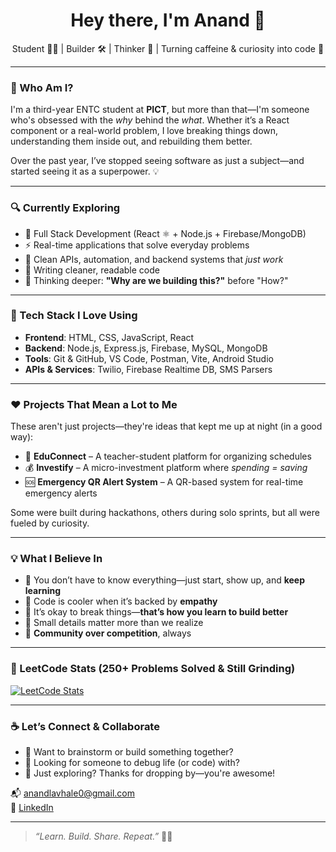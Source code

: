 <h1 align="center">Hey there, I'm Anand 👋</h1>

<p align="center">Student 👨‍🎓 | Builder 🛠 | Thinker 💭 | Turning caffeine & curiosity into code 🚀</p>

---

### 🧠 Who Am I?

I'm a third-year ENTC student at **PICT**, but more than that—I'm someone who's obsessed with the *why* behind the *what*. Whether it’s a React component or a real-world problem, I love breaking things down, understanding them inside out, and rebuilding them better.

Over the past year, I’ve stopped seeing software as just a subject—and started seeing it as a superpower. 💡

---

### 🔍 Currently Exploring

- 🧱 Full Stack Development (React ⚛ + Node.js + Firebase/MongoDB)
- ⚡ Real-time applications that solve everyday problems
- 🔐 Clean APIs, automation, and backend systems that *just work*
- 🧼 Writing cleaner, readable code
- 🤔 Thinking deeper: **"Why are we building this?"** before "How?"

---

### 🧰 Tech Stack I Love Using

- **Frontend**: HTML, CSS, JavaScript, React
- **Backend**: Node.js, Express.js, Firebase, MySQL, MongoDB  
- **Tools**: Git & GitHub, VS Code, Postman, Vite, Android Studio  
- **APIs & Services**: Twilio, Firebase Realtime DB, SMS Parsers

---

### ❤️ Projects That Mean a Lot to Me

These aren't just projects—they're ideas that kept me up at night (in a good way):

- 🔔 **EduConnect** – A teacher-student platform for organizing schedules  
- 💰 **Investify** – A micro-investment platform where *spending = saving*  
- 🆘 **Emergency QR Alert System** – A QR-based system for real-time emergency alerts  
 

Some were built during hackathons, others during solo sprints, but all were fueled by curiosity.

---

### 💡 What I Believe In

- 🌱 You don’t have to know everything—just start, show up, and **keep learning**  
- 💖 Code is cooler when it’s backed by **empathy**  
- 🧠 It’s okay to break things—**that’s how you learn to build better**  
- 🧩 Small details matter more than we realize  
- 🤝 **Community over competition**, always

---

### 🧠 LeetCode Stats (250+ Problems Solved & Still Grinding)

[![LeetCode Stats](https://leetcard.jacoblin.cool/anandlavhale?ext=heatmap&theme=dark)](https://leetcode.com/anandlavhale/)

---



### ☕ Let’s Connect & Collaborate

- 🧠 Want to brainstorm or build something together?
- 🤝 Looking for someone to debug life (or code) with?
- 👀 Just exploring? Thanks for dropping by—you're awesome!

📬 anandlavhale0@gmail.com  
🔗 [LinkedIn](https://www.linkedin.com/in/anand-lavhale-014981313)

---

> _“Learn. Build. Share. Repeat.”_ 🔁✨
